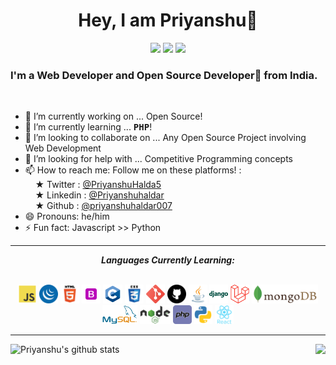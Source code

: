 <h1 align="center">Hey, I am Priyanshu👋</h1>
<p align="center">
  <img src="https://visitor-badge.laobi.icu/badge?page_id=priyanshuhaldar007">
  <img src="https://img.shields.io/github/followers/priyanshuhaldar007?label=Follow&style=social)[(https://github.com/priyanshuhaldar007">
  <img src="https://shields.io/github/stars/priyanshuhaldar007?label=Stars&style=social)[(https://github.com/priyanshuhaldar007">
</p>
<h3>I'm a Web Developer and Open Source Developer🚀 from India.</h3>
<br />


- 🔭 I’m currently working on ... Open Source!
- 🌱 I’m currently learning ... <strong><tt>PHP</tt></strong>!
- 👯 I’m looking to collaborate on ... Any Open Source Project involving Web Development
- 🤔 I’m looking for help with ... Competitive Programming concepts
- 📫 How to reach me: Follow me on these platforms! :<br> &nbsp;&nbsp;&nbsp; &#9733; Twitter : <a href="https://twitter.com/PriyanshuHalda5">@PriyanshuHalda5</a><br> &nbsp;&nbsp;&nbsp; &#9733; Linkedin : <a href="https://www.linkedin.com/in/priyanshu-haldar-61b2731aa/">@Priyanshuhaldar</a><br> &nbsp;&nbsp;&nbsp; &#9733; Github : <a href="https://github.com/priyanshuhaldar007">@priyanshuhaldar007</a>
- 😄 Pronouns: he/him
- ⚡ Fun fact: Javascript >> Python

<hr>

<p align="center">
<i><b>Languages Currently Learning:</b></i> 
  <br><br>
  <div align="center">
  <code><img height="30" src="icons/js_icon.svg"></code>
  <code><img height="30" src="icons/jquery_icon.svg"></code>
  <code><img height="30" src="icons/html5_icon.svg"></code>
  <code><img height="30" src="icons/bootstrap_icon.svg"></code>
  <code><img height="30" src="icons/c.svg"></code>
  <code><img height="30" src="icons/css3_icon.svg"></code>
  <code><img height="30" src="icons/git_icon.svg"></code>
  <code><img height="30" src="icons/github_icon.svg"></code>
  <code><img height="30" src="icons/java_icon.svg"></code>
  <code><img height="30" src="icons/django.svg"></code>
  <code><img height="30" src="icons/laravel.svg"></code>
  <code><img height="30" src="icons/mongodb_icon.svg"></code>
  <code><img height="30" src="icons/mysql_icon.svg"></code>
  <code><img height="30" src="icons/nodejs_icon.svg"></code>
  <code><img height="30" src="icons/php.svg"></code>
  <code><img height="30" src="icons/python_icon.svg"></code>
  <code><img height="30" src="icons/react_icon.svg"></code>
<!--   <code><img height="20" src="icons/js.svg"></code> -->
  </div>
</p>

<hr>

![Priyanshu's github stats](https://github-readme-stats.vercel.app/api?username=priyanshuhaldar007&show_icons=true&hide_border=true)
<img align="right" src="https://github-readme-stats.vercel.app/api/top-langs/?username=priyanshuhaldar007&layout=compact&title_color=fff&text_color=fff&bg_color=151515" />
